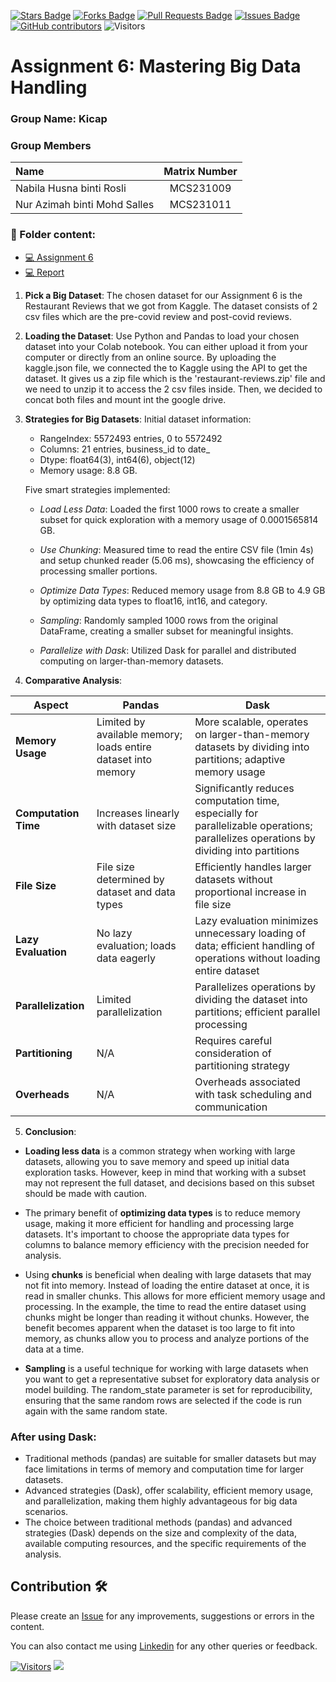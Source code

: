 <a href="https://github.com/drshahizan/HPDP/stargazers"><img src="https://img.shields.io/github/stars/drshahizan/HPDP" alt="Stars Badge"/></a>
<a href="https://github.com/drshahizan/HPDP/network/members"><img src="https://img.shields.io/github/forks/drshahizan/HPDP" alt="Forks Badge"/></a>
<a href="https://github.com/drshahizan/HPDP/pulls"><img src="https://img.shields.io/github/issues-pr/drshahizan/HPDP" alt="Pull Requests Badge"/></a>
<a href="https://github.com/drshahizan/HPDP"><img src="https://img.shields.io/github/issues/drshahizan/HPDP" alt="Issues Badge"/></a>
<a href="https://github.com/drshahizan/HPDP/graphs/contributors"><img alt="GitHub contributors" src="https://img.shields.io/github/contributors/drshahizan/HPDP?color=2b9348"></a>
![Visitors](https://api.visitorbadge.io/api/visitors?path=https%3A%2F%2Fgithub.com%2Fdrshahizan%2FHPDP&labelColor=%23d9e3f0&countColor=%23697689&style=flat)

# Assignment 6: Mastering Big Data Handling

### Group Name: Kicap
### Group Members

| Name                                     | Matrix Number |
| :---------------------------------------- | :-------------: |
| Nabila Husna binti Rosli            |MCS231009      |
| Nur Azimah binti Mohd Salles               |MCS231011      |

### 📂 Folder content:
* [💻 Assignment 6]()
* [💻 Report]()

1. **Pick a Big Dataset**: The chosen dataset for our Assignment 6 is the Restaurant Reviews that we got from Kaggle. The dataset consists of 2 csv files which are the pre-covid review and post-covid reviews. 

2. **Loading the Dataset**: Use Python and Pandas to load your chosen dataset into your Colab notebook. You can either upload it from your computer or directly from an online source. By uploading the kaggle.json file, we connected the to Kaggle using the API to get the dataset. It gives us a zip file which is the 'restaurant-reviews.zip' file and we need to unzip it to access the 2 csv files inside. Then, we decided to concat both files and mount int the google drive. 

3. **Strategies for Big Datasets**: Initial dataset information:

    - RangeIndex: 5572493 entries, 0 to 5572492
    - Columns: 21 entries, business_id to date_
    - Dtype: float64(3), int64(6), object(12)
    - Memory usage: 8.8 GB.

   Five smart strategies implemented:

   - *Load Less Data*: Loaded the first 1000 rows to create a smaller subset for quick exploration with a memory usage of 0.0001565814 GB.

   - *Use Chunking*: Measured time to read the entire CSV file (1min 4s) and setup chunked reader (5.06 ms), showcasing the efficiency of processing smaller portions.

   - *Optimize Data Types*: Reduced memory usage from 8.8 GB to 4.9 GB by optimizing data types to float16, int16, and category.

   - *Sampling*: Randomly sampled 1000 rows from the original DataFrame, creating a smaller subset for meaningful insights.

   - *Parallelize with Dask*: Utilized Dask for parallel and distributed computing on larger-than-memory datasets.

  
4. **Comparative Analysis**: 

| Aspect             | Pandas                                      | Dask                                             |
|--------------------|---------------------------------------------|--------------------------------------------------|
| **Memory Usage**   | Limited by available memory; loads entire dataset into memory | More scalable, operates on larger-than-memory datasets by dividing into partitions; adaptive memory usage |
| **Computation Time**| Increases linearly with dataset size          | Significantly reduces computation time, especially for parallelizable operations; parallelizes operations by dividing into partitions |
| **File Size**      | File size determined by dataset and data types | Efficiently handles larger datasets without proportional increase in file size |
| **Lazy Evaluation** | No lazy evaluation; loads data eagerly      | Lazy evaluation minimizes unnecessary loading of data; efficient handling of operations without loading entire dataset |
| **Parallelization**| Limited parallelization                     | Parallelizes operations by dividing the dataset into partitions; efficient parallel processing |
| **Partitioning**   | N/A                                         | Requires careful consideration of partitioning strategy |
| **Overheads**      | N/A                                         | Overheads associated with task scheduling and communication |


5. **Conclusion**: 

- **Loading less data** is a common strategy when working with large datasets, allowing you to save memory and speed up initial data exploration tasks. However, keep in mind that working with a subset may not represent the full dataset, and decisions based on this subset should be made with caution.

- The primary benefit of **optimizing data types** is to reduce memory usage, making it more efficient for handling and processing large datasets. It's important to choose the appropriate data types for columns to balance memory efficiency with the precision needed for analysis.

- Using **chunks** is beneficial when dealing with large datasets that may not fit into memory. Instead of loading the entire dataset at once, it is read in smaller chunks. This allows for more efficient memory usage and processing. In the example, the time to read the entire dataset using chunks might be longer than reading it without chunks. However, the benefit becomes apparent when the dataset is too large to fit into memory, as chunks allow you to process and analyze portions of the data at a time.

- **Sampling** is a useful technique for working with large datasets when you want to get a representative subset for exploratory data analysis or model building. The random_state parameter is set for reproducibility, ensuring that the same random rows are selected if the code is run again with the same random state.

### **After using Dask:**
* Traditional methods (pandas) are suitable for smaller datasets but may face limitations in terms of memory and computation time for larger datasets.
* Advanced strategies (Dask), offer scalability, efficient memory usage, and parallelization, making them highly advantageous for big data scenarios.
* The choice between traditional methods (pandas) and advanced strategies (Dask) depends on the size and complexity of the data, available computing resources, and the specific requirements of the analysis.


## Contribution 🛠️
Please create an [Issue](https://github.com/drshahizan/BDM/issues) for any improvements, suggestions or errors in the content.

You can also contact me using [Linkedin](https://www.linkedin.com/in/drshahizan/) for any other queries or feedback.

[![Visitors](https://api.visitorbadge.io/api/visitors?path=https%3A%2F%2Fgithub.com%2Fdrshahizan&labelColor=%23697689&countColor=%23555555&style=plastic)](https://visitorbadge.io/status?path=https%3A%2F%2Fgithub.com%2Fdrshahizan)
![](https://hit.yhype.me/github/profile?user_id=81284918)





